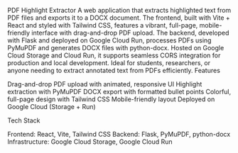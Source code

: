 PDF Highlight Extractor
A web application that extracts highlighted text from PDF files and exports it to a DOCX document. The frontend, built with Vite + React and styled with Tailwind CSS, features a vibrant, full-page, mobile-friendly interface with drag-and-drop PDF upload. The backend, developed with Flask and deployed on Google Cloud Run, processes PDFs using PyMuPDF and generates DOCX files with python-docx. Hosted on Google Cloud Storage and Cloud Run, it supports seamless CORS integration for production and local development. Ideal for students, researchers, or anyone needing to extract annotated text from PDFs efficiently.
Features

Drag-and-drop PDF upload with animated, responsive UI
Highlight extraction with PyMuPDF
DOCX export with formatted bullet points
Colorful, full-page design with Tailwind CSS
Mobile-friendly layout
Deployed on Google Cloud (Storage + Run)

Tech Stack

Frontend: React, Vite, Tailwind CSS
Backend: Flask, PyMuPDF, python-docx
Infrastructure: Google Cloud Storage, Google Cloud Run
